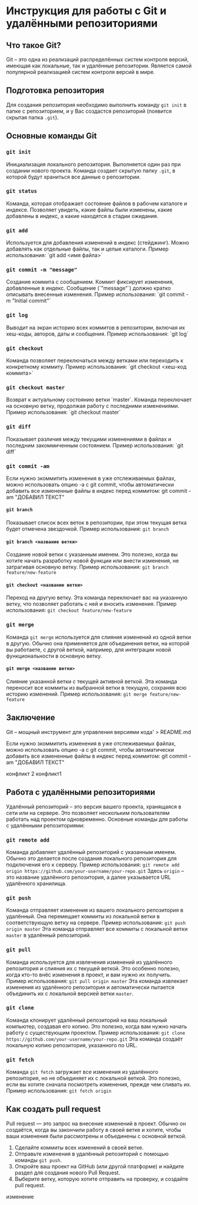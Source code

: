 # Инструкция для работы с Git и удалёнными репозиториями

## Что такое Git?

Git – это одна из реализаций распределённых систем контроля версий, имеющая как локальные, так и удалённые репозитории. Является самой популярной реализацией систем контроля версий в мире.

## Подготовка репозитория

Для создания репозитория необходимо выполнить команду `git init` в папке с репозиторием, и у Вас создастся репозиторий (появится скрытая папка `.git`).

## Основные команды Git

### `git init`
Инициализация локального репозитория. Выполняется один раз при создании нового проекта. Команда создает скрытую папку `.git`, в которой будут храниться все данные о репозитории.

### `git status`
Команда, которая отображает состояние файлов в рабочем каталоге и индексе. Позволяет увидеть, какие файлы были изменены, какие добавлены в индекс, а какие находятся в стадии ожидания.

### `git add`
Используется для добавления изменений в индекс (стейджинг). Можно добавлять как отдельные файлы, так и целые каталоги. Пример использования:
\`git add <имя файла>\`

### `git commit -m "message"`
Создание коммита с сообщением. Коммит фиксирует изменения, добавленные в индекс. Сообщение (\`"message"\`) должно кратко описывать внесенные изменения. Пример использования:
\`git commit -m "Initial commit"\`

### `git log`
Выводит на экран историю всех коммитов в репозитории, включая их хеш-коды, авторов, даты и сообщения. Пример использования:
\`git log\`

### `git checkout`
Команда позволяет переключаться между ветками или переходить к конкретному коммиту. Пример использования:
\`git checkout <хеш-код коммита>\`

### `git checkout master`
Возврат к актуальному состоянию ветки \`master\`. Команда переключает на основную ветку, продолжая работу с последними изменениями. Пример использования:
\`git checkout master\`

### `git diff`
Показывает различия между текущими изменениями в файлах и последним закоммиченным состоянием. Пример использования:
\`git diff\`


### `git commit -am`
Если нужно зкоммитить изменения в уже отслеживаемых файлах,
можно использовать опцию -a с git commit, чтобы автоматически добавить
все измененные файлы в индекс перед коммитом: git commit -am "ДОБАВИЛ ТЕКСТ"

#### `git branch`
Показывает список всех веток в репозитории, при этом текущая ветка будет отмечена звездочкой. Пример использования:
`git branch`

#### `git branch <название ветки>`
Создание новой ветки с указанным именем. Это полезно, когда вы хотите начать разработку новой функции или внести изменения, не затрагивая основную ветку. Пример использования:
`git branch feature/new-feature`

#### `git checkout <название ветки>`
Переход на другую ветку. Эта команда переключает вас на указанную ветку, что позволяет работать с ней и вносить изменения. Пример использования:
`git checkout feature/new-feature`

### `git merge`
Команда `git merge` используется для слияния изменений из одной ветки в другую. Обычно она применяется для объединения ветки, на которой вы работаете, с другой веткой, например, для интеграции новой функциональности в основную ветку.

#### `git merge <название ветки>`
Слияние указанной ветки с текущей активной веткой. Эта команда переносит все коммиты из выбранной ветки в текущую, сохраняя всю историю изменений. Пример использования:
`git merge feature/new-feature`

## Заключение

Git – мощный инструмент для управления версиями кода' > README.md

Если нужно зкоммитить изменения в уже отслеживаемых файлах,
можно использовать опцию -a с git commit, чтобы автоматически добавить
все измененные файлы в индекс перед коммитом: git commit -am "ДОБАВИЛ ТЕКСТ"

конфликт 2
конфликт1


## Работа с удалёнными репозиториями

Удалённый репозиторий – это версия вашего проекта, хранящаяся в сети или на сервере. Это позволяет нескольким пользователям работать над проектом одновременно. Основные команды для работы с удалёнными репозиториями:

### `git remote add`
Команда добавляет удалённый репозиторий с указанным именем. Обычно это делается после создания локального репозитория для подключения его к серверу. Пример использования:
`git remote add origin https://github.com/your-username/your-repo.git`
Здесь `origin` – это название удалённого репозитория, а далее указывается URL удалённого хранилища.

### `git push`
Команда отправляет изменения из вашего локального репозитория в удалённый. Она перемещает коммиты из локальной ветки в соответствующую ветку на сервере. Пример использования:
`git push origin master`
Эта команда отправляет все коммиты с локальной ветки `master` в удалённый репозиторий.

### `git pull`
Команда используется для извлечения изменений из удалённого репозитория и слияния их с текущей веткой. Это особенно полезно, когда кто-то внёс изменения в проект, и вам нужно их получить. Пример использования:
`git pull origin master`
Эта команда извлекает изменения из удалённого репозитория и автоматически пытается объединить их с локальной версией ветки `master`.

### `git clone`
Команда клонирует удалённый репозиторий на ваш локальный компьютер, создавая его копию. Это полезно, когда вам нужно начать работу с существующим проектом. Пример использования:
`git clone https://github.com/your-username/your-repo.git`
Эта команда создаёт локальную копию репозитория, указанного по URL.

### `git fetch`
Команда `git fetch` загружает все изменения из удалённого репозитория, но не объединяет их с локальной веткой. Это полезно, если вы хотите сначала посмотреть изменения, прежде чем сливать их. Пример использования:
`git fetch origin`

## Как создать pull request

Pull request — это запрос на внесение изменений в проект. Обычно он создаётся, когда вы закончили работу в своей ветке и хотите, чтобы ваши изменения были рассмотрены и объединены с основной веткой.

1. Сделайте коммиты всех изменений в своей ветке.
2. Отправьте изменения в удалённый репозиторий с помощью команды `git push`.
3. Откройте ваш проект на GitHub (или другой платформе) и найдите раздел для создания нового Pull Request.
4. Выберите ветку, которую хотите отправить на проверку, и создайте pull request.

изменение